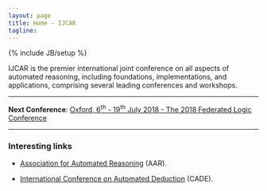 ```yaml
---
layout: page
title: Home - IJCAR
tagline: 
---
```

{% include JB/setup %}

IJCAR is the premier international joint conference on all aspects of automated reasoning, including foundations, implementations, and applications, comprising several leading conferences and workshops.

-----

<div class="alert alert-info" role="alert">
	<strong>Next Conference</strong>: 
	<a href="http://www.floc2018.org/">Oxford, 6<sup>th</sup> - 19<sup>th</sup> July 2018 - The 2018 Federated Logic Conference</a>
</div>

-----

### Interesting links

- [Association for Automated Reasoning](https://mystelven.github.io/Association-Automated-Reasoning/) (AAR).

- [International Conference on Automated Deduction](https://mystelven.github.io/CADE-website/) (CADE). 